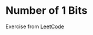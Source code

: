 # Number of 1 Bits
Exercise from [LeetCode](https://leetcode.com/problems/number-of-1-bits/description/)